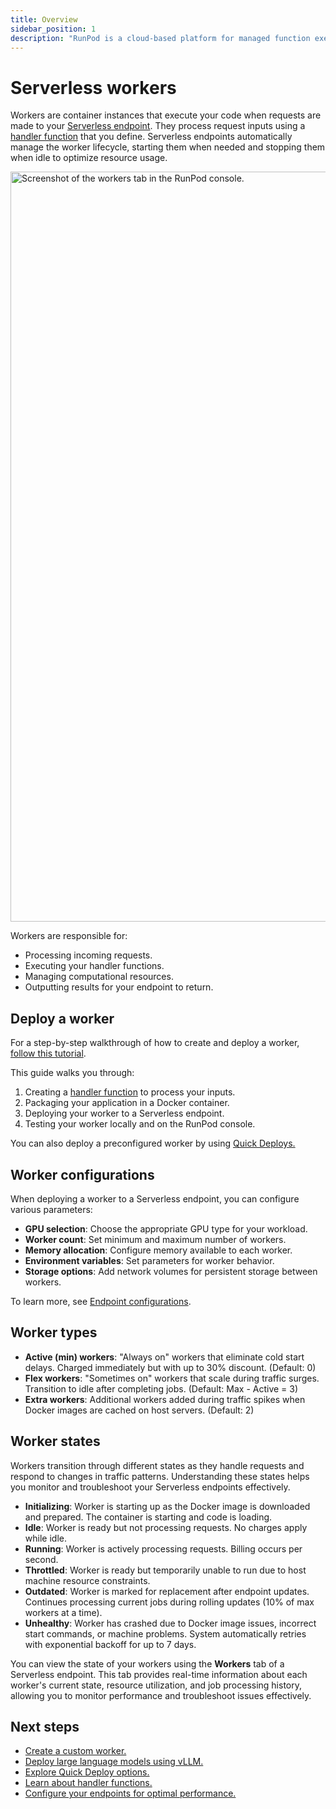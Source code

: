 ```yaml
---
title: Overview
sidebar_position: 1
description: "RunPod is a cloud-based platform for managed function execution, offering fully managed infrastructure, automatic scaling, flexible language support, and seamless integration, allowing developers to focus on code and deploy it easily."
---
```


# Serverless workers

Workers are container instances that execute your code when requests are made to your [Serverless endpoint](/serverless/endpoints/overview). They process request inputs using a [handler function](/serverless/workers/handler-functions) that you define. Serverless endpoints automatically manage the worker lifecycle, starting them when needed and stopping them when idle to optimize resource usage.

<img src="/img/docs/serverless-workers-tab.png" width="1200" alt="Screenshot of the workers tab in the RunPod console."/>

Workers are responsible for:

- Processing incoming requests.
- Executing your handler functions.
- Managing computational resources.
- Outputting results for your endpoint to return.

## Deploy a worker

For a step-by-step walkthrough of how to create and deploy a worker, [follow this tutorial](/serverless/workers/custom-worker).

This guide walks you through:

1. Creating a [handler function](/serverless/workers/handler-functions) to process your inputs.
2. Packaging your application in a Docker container.
3. Deploying your worker to a Serverless endpoint.
4. Testing your worker locally and on the RunPod console.

You can also deploy a preconfigured worker by using [Quick Deploys.](/serverless/workers/quick-deploys)

## Worker configurations

When deploying a worker to a Serverless endpoint, you can configure various parameters:

- **GPU selection**: Choose the appropriate GPU type for your workload.
- **Worker count**: Set minimum and maximum number of workers.
- **Memory allocation**: Configure memory available to each worker.
- **Environment variables**: Set parameters for worker behavior.
- **Storage options**: Add network volumes for persistent storage between workers.

To learn more, see [Endpoint configurations](/serverless/endpoints/endpoint-configurations).

## Worker types
- **Active (min) workers**: "Always on" workers that eliminate cold start delays. Charged immediately but with up to 30% discount. (Default: 0)
- **Flex workers**: "Sometimes on" workers that scale during traffic surges. Transition to idle after completing jobs. (Default: Max - Active = 3)
- **Extra workers**: Additional workers added during traffic spikes when Docker images are cached on host servers. (Default: 2)

## Worker states

Workers transition through different states as they handle requests and respond to changes in traffic patterns. Understanding these states helps you monitor and troubleshoot your Serverless endpoints effectively.

- **Initializing**: Worker is starting up as the Docker image is downloaded and prepared. The container is starting and code is loading.
- **Idle**: Worker is ready but not processing requests. No charges apply while idle.
- **Running**: Worker is actively processing requests. Billing occurs per second.
- **Throttled**: Worker is ready but temporarily unable to run due to host machine resource constraints.
- **Outdated**: Worker is marked for replacement after endpoint updates. Continues processing current jobs during rolling updates (10% of max workers at a time).
- **Unhealthy**: Worker has crashed due to Docker image issues, incorrect start commands, or machine problems. System automatically retries with exponential backoff for up to 7 days.

You can view the state of your workers using the **Workers** tab of a Serverless endpoint. This tab provides real-time information about each worker's current state, resource utilization, and job processing history, allowing you to monitor performance and troubleshoot issues effectively.

## Next steps

- [Create a custom worker.](/serverless/workers/custom-worker)
- [Deploy large language models using vLLM.](/serverless/vllm/overview)
- [Explore Quick Deploy options.](/serverless/quick-deploys)
- [Learn about handler functions.](/serverless/handlers/overview)
- [Configure your endpoints for optimal performance.](/serverless/endpoints/endpoint-configurations)